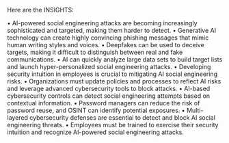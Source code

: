 Here are the INSIGHTS:

• AI-powered social engineering attacks are becoming increasingly sophisticated and targeted, making them harder to detect.
• Generative AI technology can create highly convincing phishing messages that mimic human writing styles and voices.
• Deepfakes can be used to deceive targets, making it difficult to distinguish between real and fake communications.
• AI can quickly analyze large data sets to build target lists and launch hyper-personalized social engineering attacks.
• Developing security intuition in employees is crucial to mitigating AI social engineering risks.
• Organizations must update policies and processes to reflect AI risks and leverage advanced cybersecurity tools to block attacks.
• AI-based cybersecurity controls can detect social engineering attempts based on contextual information.
• Password managers can reduce the risk of password reuse, and OSINT can identify potential exposures.
• Multi-layered cybersecurity defenses are essential to detect and block AI social engineering threats.
• Employees must be trained to exercise their security intuition and recognize AI-powered social engineering attacks.
